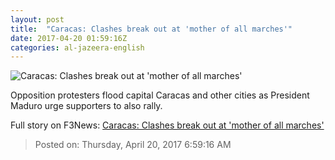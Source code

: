 ```yaml
---
layout: post
title:  "Caracas: Clashes break out at 'mother of all marches'"
date: 2017-04-20 01:59:16Z
categories: al-jazeera-english
---
```


![Caracas: Clashes break out at 'mother of all marches'](http://www.aljazeera.com/mritems/Images/2017/4/20/426ae281c81846178c896810b7c62779_18.jpg)

Opposition protesters flood capital Caracas and other cities as President Maduro urge supporters to also rally.


Full story on F3News: [Caracas: Clashes break out at 'mother of all marches'](http://www.f3nws.com/n/chgcdC)

> Posted on: Thursday, April 20, 2017 6:59:16 AM
